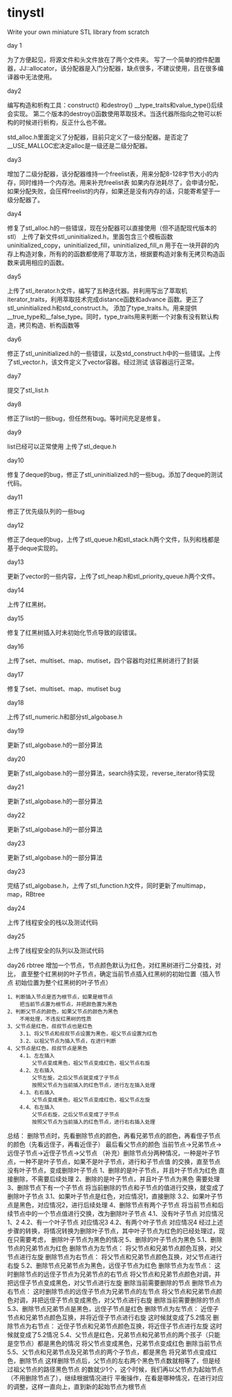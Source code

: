 # tinystl
Write your own miniature STL library from scratch
 
day 1  

为了方便起见，将源文件和头文件放在了两个文件夹。
写了一个简单的控件配置器，JJ::allocator，该分配器是入门分配器，缺点很多，不建议使用，且在很多编译器中无法使用。

day2

编写构造和析构工具：construct() 和destroy()
__type_traits<T>和value_type()后续会实现。
第二个版本的destroy()函数使用萃取技术。当迭代器所指向之物可以析构的时候进行析构，反正什么也不做。

std_alloc.h里面定义了分配器，目前只定义了一级分配器。是否定了__USE_MALLOC宏决定alloc是一级还是二级分配器。

day3

增加了二级分配器，该分配器维持一个freelist表，用来分配8-128字节大小的内存，同时维持一个内存池。用来补充freelist表
如果内存池耗尽了，会申请分配，如果分配失败，会压榨freelist的内存，如果还是没有内存的话，只能寄希望于一级分配器了。

day4

修复了stl_alloc.h的一些错误，现在分配器可以直接使用（但不适配现代版本的stl）
上传了新文件stl_uninitialized.h，里面包含三个模板函数uninitialized_copy，uninitialized_fill，uninitialized_fill_n
用于在一块开辟的内存上构造对象，所有的的函数都使用了萃取方法，根据要构造对象有无拷贝构造函数来调用相应的函数。

day5

上传了stl_iterator.h文件，编写了五种迭代器。并利用写出了萃取机iterator_traits，利用萃取技术完成distance函数和advance
函数。更正了stl_uninitialized.h和std_construct.h。
添加了type_traits.h。用来提供__true_type和__false_type。同时，type_traits用来判断一个对象有没有默认构造，拷贝构造、析构函数等

day6

修正了stl_uninitialized.h的一些错误，以及std_construct.h中的一些错误。上传了stl_vector.h，该文件定义了vector容器。经过测试
该容器运行正常。

day7

提交了stl_list.h

day8

修正了list的一些bug，但任然有bug。等时间充足是修复。

day9

list已经可以正常使用
上传了stl_deque.h

day10

修复了deque的bug，修正了stl_uninitialized.h的一些bug。添加了deque的测试代码。

day11

修正了优先级队列的一些bug

day12

修正了deque的bug，上传了stl_queue.h和stl_stack.h两个文件，队列和栈都是基于deque实现的。

day13

更新了vector的一些内容，上传了stl_heap.h和stl_priority_queue.h两个文件。

day14

上传了红黑树。

day15

修复了红黑树插入时未初始化节点导致的段错误。

day16

上传了set、multiset、map、mutiset，四个容器均对红黑树进行了封装

day17

修复了set、multiset、map、mutiset bug

day18

上传了stl_numeric.h和部分stl_algobase.h

day19

更新了stl_algobase.h的一部分算法

day20

更新了stl_algobase.h的一部分算法，search待实现，reverse_iterator待实现

day21

更新了stl_algobase.h的一部分算法

day22

更新了stl_algobase.h的一部分算法

day23

更新了stl_algobase.h的一部分算法

day23

完结了stl_algobase.h，上传了stl_function.h文件，同时更新了multimap，map，RBtree


day24

上传了线程安全的栈以及测试代码



day25

上传了线程安全的队列以及测试代码

day26 rbtree
 增加一个节点，节点颜色默认为红色，对红黑树进行二分查找，对比，
 直至整个红黑树的叶子节点，确定当前节点插入红黑树的初始位置（插入节点
 初始位置为整个红黑树的叶子节点）

	1、判断插入节点是否为根节点，如果是根节点
		把当前节点置为根节点，并把颜色置为黑色
	2、判断父节点的颜色，如果父节点的颜色为黑色
		不用处理，不违反红黑树的性质
	3、父节点是红色，叔叔节点也是红色
		3.1、将父节点和叔叔节点设置为黑色，祖父节点设置为红色
		3.2、以祖父节点为插入节点，在进行判断
	4、父节点是红色，叔叔节点是黑色
		4.1、左左插入
			父节点变成黑色，祖父节点变成红色，祖父节点右旋
		4.2、左右插入
 	    	父节左旋，之后父节点就变成了子节点
	 	 	按照父节点为当前插入的红色节点，进行左左插入处理
		4.3、右右插入
			父节点变成黑色，祖父节点变成红色，祖父节点左旋
		4.4、右左插入
 	    	父节点右旋，之后父节点变成了子节点
 	    	按照父节点为当前插入的红色节点，进行右右插入处理


 总结：
	删除节点时，先看删除节点的颜色，再看兄弟节点的颜色，再看侄子节点的颜色（先看远侄子，再看近侄子）
最后看父节点的颜色
	当前节点->兄弟节点->远侄子节点->近侄子节点->父节点
	（补充）删除节点分两种情况，一种是叶子节点，一种不是叶子节点，如果不是叶子节点，进行和子节点值
的交换，直至节点没有叶子节点，变成删除叶子节点
	1、删除的是叶子节点，并且叶子节点为红色
		直接删除，不需要后续处理
	2、删除的是叶子节点，并且叶子节点为黑色
		需要处理
	3、删除节点下有一个子节点
		将当前删除的节点和子节点的值进行交换，就变成了删除叶子节点
		3.1、如果叶子节点是红色，对应情况1，直接删除
		3.2、如果叶子节点是黑色，对应情况2，进行后续处理
	4、删除节点有两个子节点
		将当前节点和后续节点中的一个节点值进行交换，改为删除叶子节点
		4.1、没有叶子节点
			对应情况1、2
		4.2、有一个叶子节点
			对应情况3
		4.2、有两个叶子节点
			对应情况4
	经过上述步骤的转换，将情况转换为删除叶子节点，其中叶子节点为红色的已经处理过，现在只需要考虑，
删除叶子节点为黑色的情况
	5、删除的叶子节点为黑色
		5.1、删除节点的兄弟节点为红色
			删除节点为左节点：
				将父节点和兄弟节点颜色互换，对父节点进行左旋
			删除节点为右节点：
				将父节点和兄弟节点颜色互换，对父节点进行右旋
		5.2、删除节点兄弟节点为黑色，远侄子节点为红色
			删除节点为左节点：
				这时删除节点的远侄子节点为兄弟节点的右节点
				将父节点和兄弟节点颜色对调，并把远侄子节点变成黑色，对父节点进行左旋
				删除当前需要删除的节点
			删除节点为右节点：
				这时删除节点的远侄子节点为兄弟节点的左节点
				将父节点和兄弟节点颜色对调，并把远侄子节点变成黑色，对父节点进行右旋
				删除当前需要删除的节点
		5.3、删除节点兄弟节点是黑色，远侄子节点是红色
			删除节点为左节点：
				近侄子节点和兄弟节点颜色互换，并将近侄子节点进行右旋
				这时候就变成了5.2情况
			删除节点为右节点：
				近侄子节点和兄弟节点颜色互换，将近侄子节点进行左旋
				这时候就变成了5.2情况
		5.4、父节点是红色，兄弟节点和兄弟节点的两个孩子（只能是空节点）都是黑色的情况
			将父节点变成黑色，兄弟节点变成红色
			删除当前节点
		5.5、父节点和兄弟节点及兄弟节点的两个子节点，都是黑色
			将兄弟节点变成红色，删除节点
			这样删除节点后，父节点的左右两个黑色节点数就相等了，但是经过祖父节点的路径黑色节点
			的数就少1个，这个时候，我们再以父节点为起始节点（不用删除节点了），继续根据情况进行
			平衡操作，在看是哪种情况，在进行对应的调整，这样一直向上，直到新的起始节点为根节点



